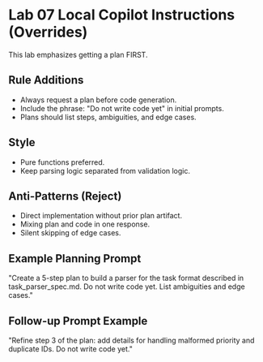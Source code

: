 # Lab 07 Local Copilot Instructions (Overrides)

This lab emphasizes getting a plan FIRST.

## Rule Additions
- Always request a plan before code generation.
- Include the phrase: "Do not write code yet" in initial prompts.
- Plans should list steps, ambiguities, and edge cases.

## Style
- Pure functions preferred.
- Keep parsing logic separated from validation logic.

## Anti-Patterns (Reject)
- Direct implementation without prior plan artifact.
- Mixing plan and code in one response.
- Silent skipping of edge cases.

## Example Planning Prompt
"Create a 5-step plan to build a parser for the task format described in task_parser_spec.md. Do not write code yet. List ambiguities and edge cases." 

## Follow-up Prompt Example
"Refine step 3 of the plan: add details for handling malformed priority and duplicate IDs. Do not write code yet." 
